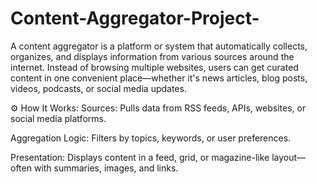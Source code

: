 # Content-Aggregator-Project-

A content aggregator is a platform or system that automatically collects, organizes, and displays information from various sources around the internet. Instead of browsing multiple websites, users can get curated content in one convenient place—whether it's news articles, blog posts, videos, podcasts, or social media updates.

⚙️ How It Works:
Sources: Pulls data from RSS feeds, APIs, websites, or social media platforms.

Aggregation Logic: Filters by topics, keywords, or user preferences.

Presentation: Displays content in a feed, grid, or magazine-like layout—often with summaries, images, and links.

